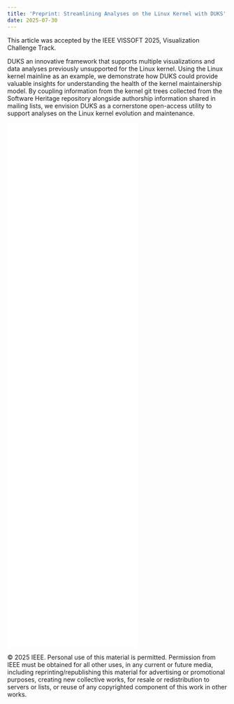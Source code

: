```yaml
---
title: 'Preprint: Streamlining Analyses on the Linux Kernel with DUKS'
date: 2025-07-30
---
```


This article was accepted by the IEEE VISSOFT 2025, Visualization Challenge Track.

DUKS an innovative framework that supports multiple visualizations and data analyses previously unsupported for the Linux kernel.
Using the Linux kernel mainline as an example, we demonstrate how DUKS could provide valuable insights for understanding the health of the kernel maintainership model.
By coupling information from the kernel git trees collected from the Software Heritage repository alongside authorship information shared in mailing lists, we envision DUKS as a cornerstone open-access utility to support analyses on the Linux kernel evolution and maintenance.

<embed src="/assets/linux-kernel-with-duks-preprint.pdf" type="application/pdf" class="w-full" height="1200px" >

© 2025 IEEE. Personal use of this material is permitted. Permission from IEEE must be
obtained for all other uses, in any current or future media, including
reprinting/republishing this material for advertising or promotional purposes, creating new
collective works, for resale or redistribution to servers or lists, or reuse of any copyrighted
component of this work in other works.
